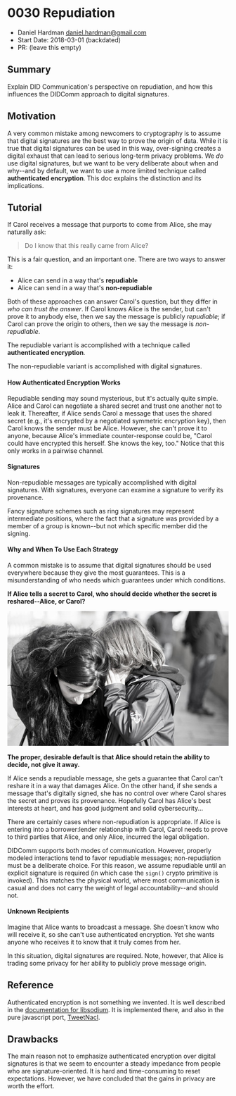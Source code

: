# 0030 Repudiation
- Daniel Hardman <daniel.hardman@gmail.com>
- Start Date: 2018-03-01 (backdated)
- PR: (leave this empty)

## Summary
[summary]: #summary

Explain DID Communication's perspective on repudiation,
and how this influences the DIDComm approach to digital signatures.

## Motivation
[motivation]: #motivation

A very common mistake among newcomers to cryptography is to
assume that digital signatures are the best way to prove the
origin of data. While it is true that digital signatures can
be used in this way, over-signing creates a digital exhaust
that can lead to serious long-term privacy problems. We _do_ use
digital signatures, but we want to be very deliberate about
when and why--and by default, we want to use a more limited
technique called __authenticated encryption__. This doc
explains the distinction and its implications.

## Tutorial
[tutorial]: #tutorial

If Carol receives a message that purports to come from Alice, she may naturally ask:

>Do I know that this really came from Alice?

This is a fair question, and an important one. There are two ways to
answer it:

* Alice can send in a way that's __repudiable__
* Alice can send in a way that's __non-repudiable__

Both of these approaches can answer Carol's question, but they differ
  in _who can trust the answer_. If Carol knows Alice is the sender,
 but can't prove it to anybody else, then we say the
 message is publicly _repudiable_; if Carol can prove the origin
 to others, then we say the message is _non-repudiable_.
 
The repudiable variant is accomplished with a technique called
__authenticated encryption__.

The non-repudiable variant is accomplished with digital signatures.

#### How Authenticated Encryption Works

Repudiable sending may sound mysterious, but it's actually quite simple.
 Alice and Carol can negotiate a shared secret and trust one another not to
 leak it. Thereafter, if Alice sends Carol a message that uses the shared
 secret (e.g., it's encrypted by a negotiated symmetric
 encryption key), then Carol knows the sender must be Alice. However,
 she can't prove it to anyone, because Alice's immediate counter-response
 could be, "Carol could have encrypted this herself. She knows the key, too."
 Notice that this only works in a pairwise channel.
 
#### Signatures

Non-repudiable messages are typically accomplished with digital
 signatures. With signatures, everyone can examine a signature to verify
 its provenance.

Fancy signature schemes such as ring signatures may represent intermediate
 positions, where the fact that a signature was provided by a member of
 a group is known--but not which specific member did the signing.

#### Why and When To Use Each Strategy

A common mistake is to assume that digital signatures should be used
everywhere because they give the most guarantees. This is a misunderstanding
of who needs which guarantees under which conditions.

__If Alice tells a secret to Carol, who should decide whether the secret
is reshared--Alice, or Carol?__

[![photo by Wassim Loumi, CC SA 2.0, Flickr](whisper-secret.jpg)](https://www.flickr.com/photos/sophotow/16559284088)

__The proper, desirable default is that Alice should retain the ability
to decide, not give it away.__

If Alice sends a repudiable message, she gets a guarantee that Carol
can't reshare it in a way that damages Alice. On the other hand, if
she sends a message that's digitally signed, she has no control over
where Carol shares the secret and proves its provenance. Hopefully Carol has Alice's
best interests at heart, and has good judgment and solid cybersecurity...

There are certainly cases where non-repudiation is appropriate. If
 Alice is entering into a borrower:lender relationship with Carol,
 Carol needs to prove to third parties that Alice, and only Alice,
 incurred the legal obligation.

DIDComm supports both modes of communication. However, properly modeled
 interactions tend to favor repudiable messages; non-repudiation must be
 a deliberate choice. For this reason, we assume repudiable until
 an explicit signature is required (in which case the `sign()` crypto
 primitive is invoked). This matches the physical world, where most
 communication is casual and does not carry the weight of legal
 accountability--and should not.

#### Unknown Recipients

Imagine that Alice wants to broadcast a message. She doesn't know who will receive
it, so she can't use authenticated encryption. Yet she wants anyone who receives
it to know that it truly comes from her.

In this situation, digital signatures are required. Note, however, that Alice
is trading some privacy for her ability to publicly prove message origin.

## Reference
[reference]: #reference

Authenticated encryption is not something we invented. It is well described
in the [documentation for libsodium](
https://libsodium.gitbook.io/doc/public-key_cryptography/authenticated_encryption).
It is implemented there, and also in the pure javascript port, [TweetNacl](
https://tweetnacl.js.org/#/). 

## Drawbacks
[drawbacks]: #drawbacks

The main reason not to emphasize authenticated encryption over digital signatures
is that we seem to encounter a steady impedance from people who are signature-oriented.
It is hard and time-consuming to reset expectations. However, we have concluded that
the gains in privacy are worth the effort.
